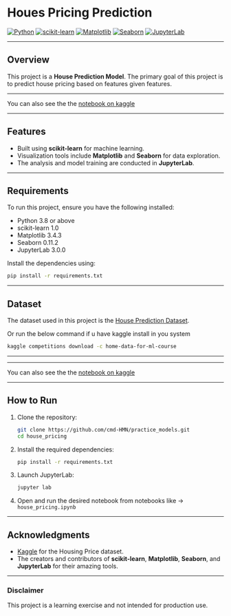 # Houes Pricing Prediction

[![Python](https://img.shields.io/badge/Python-3.8%2B-blue)](https://www.python.org/)
[![scikit-learn](https://img.shields.io/badge/scikit--learn-1.0-orange)](https://scikit-learn.org/)
[![Matplotlib](https://img.shields.io/badge/Matplotlib-3.4.3-yellow)](https://matplotlib.org/)
[![Seaborn](https://img.shields.io/badge/Seaborn-0.11.2-blueviolet)](https://seaborn.pydata.org/)
[![JupyterLab](https://img.shields.io/badge/JupyterLab-3.0.0-green)](https://jupyter.org/)

---

## Overview

This project is a **House Prediction Model**. The primary goal of this project is to predict house pricing based on features given features.

---

You can also see the the [notebook on kaggle](https://www.kaggle.com/code/cmdhmn/house-prediction-res-18000)

---

## Features

- Built using **scikit-learn** for machine learning.
- Visualization tools include **Matplotlib** and **Seaborn** for data exploration.
- The analysis and model training are conducted in **JupyterLab**.

---

## Requirements

To run this project, ensure you have the following installed:

- Python 3.8 or above
- scikit-learn 1.0
- Matplotlib 3.4.3
- Seaborn 0.11.2
- JupyterLab 3.0.0

Install the dependencies using:

```bash
pip install -r requirements.txt
```

---

## Dataset

The dataset used in this project is the [House Prediction Dataset](https://www.kaggle.com/c/home-data-for-ml-course).

Or run the below command if u have kaggle install in you system

```bash
kaggle competitions download -c home-data-for-ml-course
```

---

---

You can also see the the [notebook on kaggle](https://www.kaggle.com/code/cmdhmn/titanic-prediction-acc-75)

---



## How to Run

1. Clone the repository:

    ```bash
    git clone https://github.com/cmd-HMN/practice_models.git
    cd house_pricing
    ```

2. Install the required dependencies:

    ```bash
    pip install -r requirements.txt
    ```

3. Launch JupyterLab:

    ```bash
    jupyter lab
    ```

4. Open and run the desired notebook from notebooks like -> `house_pricing.ipynb`

---

## Acknowledgments 

- [Kaggle](https://www.kaggle.com/) for the Housing Price dataset.
- The creators and contributors of **scikit-learn**, **Matplotlib**, **Seaborn**, and **JupyterLab** for their amazing tools.

---

### Disclaimer
This project is a learning exercise and not intended for production use.

